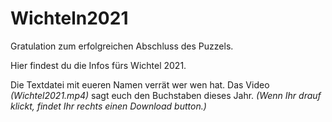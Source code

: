 # Wichteln2021

Gratulation zum erfolgreichen Abschluss des Puzzels. 

Hier findest du die Infos fürs Wichtel 2021. 

Die Textdatei mit eueren Namen verrät wer wen hat. Das Video _(Wichtel2021.mp4)_ sagt euch den Buchstaben dieses Jahr. _(Wenn Ihr drauf klickt, findet Ihr rechts einen Download button.)_



